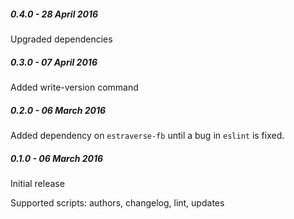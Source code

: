 ##### 0.4.0 - 28 April 2016

Upgraded dependencies

##### 0.3.0 - 07 April 2016

Added write-version command

##### 0.2.0 - 06 March 2016

Added dependency on `estraverse-fb` until a bug in `eslint` is fixed.

##### 0.1.0 - 06 March 2016

Initial release

Supported scripts: authors, changelog, lint, updates
